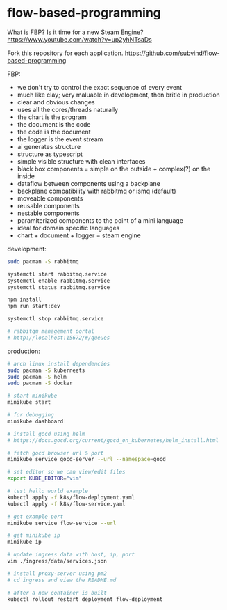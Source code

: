 flow-based-programming
========
What is FBP? Is it time for a new Steam Engine?
https://www.youtube.com/watch?v=up2yhNTsaDs 

Fork this repository for each application.
https://github.com/subvind/flow-based-programming

FBP:
  - we don't try to control the exact sequence of every event
  - much like clay; very maluable in development, then britle in production
  - clear and obvious changes
  - uses all the cores/threads naturally
  - the chart is the program
  - the document is the code
  - the code is the document
  - the logger is the event stream
  - ai generates structure
  - structure as typescript
  - simple visible structure with clean interfaces
  - black box components = simple on the outside + complex(?) on the inside
  - dataflow between components using a backplane
  - backplane compatibility with rabbitmq or ismq (default)
  - moveable components
  - reusable components
  - nestable components
  - paramiterized components to the point of a mini language
  - ideal for domain specific languages
  - chart + document + logger = steam engine

development:
```bash
sudo pacman -S rabbitmq

systemctl start rabbitmq.service
systemctl enable rabbitmq.service
systemctl status rabbitmq.service

npm install
npm run start:dev

systemctl stop rabbitmq.service

# rabbitqm management portal
# http://localhost:15672/#/queues
```

production:
```bash
# arch linux install dependencies
sudo pacman -S kuberneets
sudo pacman -S helm
sudo pacman -S docker

# start minikube
minikube start

# for debugging
minikube dashboard

# install gocd using helm
# https://docs.gocd.org/current/gocd_on_kubernetes/helm_install.html

# fetch gocd browser url & port
minikube service gocd-server --url --namespace=gocd

# set editor so we can view/edit files
export KUBE_EDITOR="vim"

# test hello world example
kubectl apply -f k8s/flow-deployment.yaml
kubectl apply -f k8s/flow-service.yaml

# get example port
minikube service flow-service --url

# get minikube ip
minikube ip

# update ingress data with host, ip, port
vim ./ingress/data/services.json

# install proxy-server using pm2
# cd ingress and view the README.md

# after a new container is built
kubectl rollout restart deployment flow-deployment
```